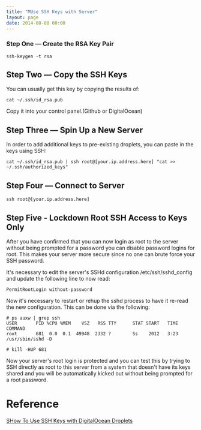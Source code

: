 ```yaml
---
title: "MUse SSH Keys with Server"
layout: page
date: 2014-08-08 00:00
---
```


### Step One — Create the RSA Key Pair


```
ssh-keygen -t rsa
```

## Step Two — Copy the SSH Keys

You can usually get this key by copying the results of:

```
cat ~/.ssh/id_rsa.pub
```

Copy it into your control panel.(Github or DigitalOcean)

## Step Three — Spin Up a New Server
In order to add additional keys to pre-existing droplets, you can paste in the keys using SSH:

```
cat ~/.ssh/id_rsa.pub | ssh root@[your.ip.address.here] "cat >> ~/.ssh/authorized_keys"
```


## Step Four — Connect to Server


```
ssh root@[your.ip.address.here]
```


## Step Five - Lockdown Root SSH Access to Keys Only

After you have confirmed that you can now login as root to the server without being prompted for a password you can disable password logins for root. This makes your server more secure since no one can brute force your SSH password.

It's necessary to edit the server's SSHd configuration /etc/ssh/sshd_config and update the following line to now read:

```
PermitRootLogin without-password
```

Now it's necessary to restart or rehup the sshd process to have it re-read the new configuration. This can be done via the following:

```
# ps auxw | grep ssh
USER       PID %CPU %MEM    VSZ   RSS TTY      STAT START   TIME COMMAND
root       681  0.0  0.1  49948  2332 ?        Ss    2012   3:23 /usr/sbin/sshd -D
```

```
# kill -HUP 681
```

Now your server's root login is protected and you can test this by trying to SSH directly as root to this server from a system that doesn't have its keys shared and you will be automatically kicked out without being prompted for a root password.



# Reference #

[SHow To Use SSH Keys with DigitalOcean Droplets](https://www.digitalocean.com/community/tutorials/how-to-use-ssh-keys-with-digitalocean-droplets)